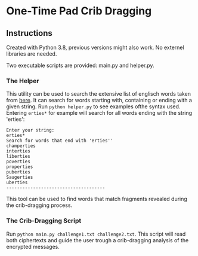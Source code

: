 # One-Time Pad Crib Dragging

## Instructions
Created with Python 3.8, previous versions might also work. No externel libraries are needed.

Two executable scripts are provided: main.py and helper.py.

### The Helper
This utility can be used to search the extensive list of englisch words taken from [here](https://github.com/dwyl/english-words). It can search for words starting with, containing or ending with a given string.
Run `python helper.py` to see examples ofthe syntax used.
Entering `erties*` for example will search for all words ending with the string 'erties':
```
Enter your string:
erties*
Search for words that end with 'erties''
champerties
interties
liberties
poverties
properties
puberties
Saugerties
uberties
-------------------------------------
```
This tool can be used to find words that match fragments revealed during the crib-dragging process.

### The Crib-Dragging Script
Run `python main.py challenge1.txt challenge2.txt`. This script will read both ciphertexts and guide the user trough a crib-dragging analysis of the encrypted messages.